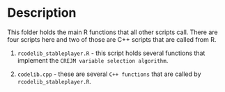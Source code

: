 
# Description

This folder holds the main R functions that all other scripts call. There are four scripts here and two of those are C++ scripts that are called from R.

1. `rcodelib_stableplayer.R` - this script holds several functions that implement the `CREJM variable selection algorithm`.

2. `codelib.cpp` - these are several `C++ functions` that are called by `rcodelib_stableplayer.R`.
